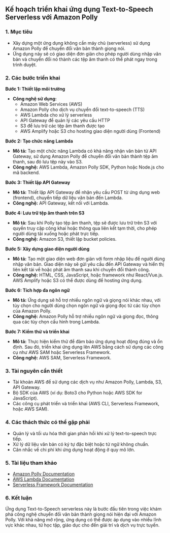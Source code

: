 

## Kế hoạch triển khai ứng dụng Text-to-Speech Serverless với Amazon Polly

### 1. Mục tiêu

- Xây dựng một ứng dụng không cần máy chủ (serverless) sử dụng Amazon Polly để chuyển đổi văn bản thành giọng nói.
- Ứng dụng này sẽ có giao diện đơn giản cho phép người dùng nhập văn bản và chuyển đổi nó thành các tệp âm thanh có thể phát ngay trong trình duyệt.

### 2. Các bước triển khai

**Bước 1: Thiết lập môi trường**

- **Công nghệ sử dụng:**
  - Amazon Web Services (AWS)
  - Amazon Polly cho dịch vụ chuyển đổi text-to-speech (TTS)
  - AWS Lambda cho xử lý serverless
  - API Gateway để quản lý các yêu cầu HTTP
  - S3 để lưu trữ các tệp âm thanh được tạo
  - AWS Amplify hoặc S3 cho hosting giao diện người dùng (Frontend)

**Bước 2: Tạo chức năng Lambda**

- **Mô tả:** Tạo một chức năng Lambda có khả năng nhận văn bản từ API Gateway, sử dụng Amazon Polly để chuyển đổi văn bản thành tệp âm thanh, sau đó lưu tệp này vào S3.
- **Công nghệ:** AWS Lambda, Amazon Polly SDK, Python hoặc Node.js cho mã backend.

**Bước 3: Thiết lập API Gateway**

- **Mô tả:** Thiết lập API Gateway để nhận yêu cầu POST từ ứng dụng web (frontend), chuyển tiếp dữ liệu văn bản đến Lambda.
- **Công nghệ:** API Gateway, kết nối với Lambda.

**Bước 4: Lưu trữ tệp âm thanh trên S3**

- **Mô tả:** Sau khi Polly tạo tệp âm thanh, tệp sẽ được lưu trữ trên S3 với quyền truy cập công khai hoặc thông qua liên kết tạm thời, cho phép người dùng tải xuống hoặc phát trực tiếp.
- **Công nghệ:** Amazon S3, thiết lập bucket policies.

**Bước 5: Xây dựng giao diện người dùng**

- **Mô tả:** Tạo một giao diện web đơn giản với form nhập liệu để người dùng nhập văn bản. Giao diện này sẽ gửi yêu cầu đến API Gateway và hiển thị liên kết tải về hoặc phát âm thanh sau khi chuyển đổi thành công.
- **Công nghệ:** HTML, CSS, JavaScript, hoặc framework như React/Vue.js. AWS Amplify hoặc S3 có thể được dùng để hosting ứng dụng.

**Bước 6: Tích hợp đa ngôn ngữ**

- **Mô tả:** Ứng dụng sẽ hỗ trợ nhiều ngôn ngữ và giọng nói khác nhau, với tùy chọn cho người dùng chọn ngôn ngữ và giọng đọc từ các tùy chọn của Amazon Polly.
- **Công nghệ:** Amazon Polly hỗ trợ nhiều ngôn ngữ và giọng đọc, thông qua các tùy chọn cấu hình trong Lambda.

**Bước 7: Kiểm thử và triển khai**

- **Mô tả:** Thực hiện kiểm thử để đảm bảo ứng dụng hoạt động đúng và ổn định. Sau đó, triển khai ứng dụng lên AWS bằng cách sử dụng các công cụ như AWS SAM hoặc Serverless Framework.
- **Công nghệ:** AWS SAM, Serverless Framework.

### 3. Tài nguyên cần thiết

- Tài khoản AWS để sử dụng các dịch vụ như Amazon Polly, Lambda, S3, API Gateway.
- Bộ SDK của AWS (ví dụ: Boto3 cho Python hoặc AWS SDK for JavaScript).
- Các công cụ phát triển và triển khai (AWS CLI, Serverless Framework, hoặc AWS SAM).

### 4. Các thách thức có thể gặp phải

- Quản lý và tối ưu hóa thời gian phản hồi khi xử lý text-to-speech trực tiếp.
- Xử lý dữ liệu văn bản có ký tự đặc biệt hoặc từ ngữ không chuẩn.
- Cân nhắc về chi phí khi ứng dụng hoạt động ở quy mô lớn.

### 5. Tài liệu tham khảo

- [Amazon Polly Documentation](https://docs.aws.amazon.com/polly)
- [AWS Lambda Documentation](https://docs.aws.amazon.com/lambda)
- [Serverless Framework Documentation](https://www.serverless.com)

### 6. Kết luận

Ứng dụng Text-to-Speech serverless này là bước đầu tiên trong việc khám phá công nghệ chuyển đổi văn bản thành giọng nói hiện đại với Amazon Polly. Với khả năng mở rộng, ứng dụng có thể được áp dụng vào nhiều lĩnh vực khác nhau, từ học tập, giáo dục cho đến giải trí và dịch vụ trực tuyến.
